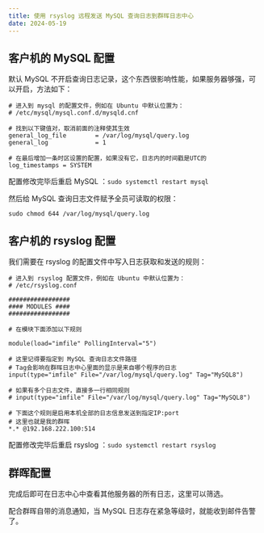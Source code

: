 ```yaml
---
title: 使用 rsyslog 远程发送 MySQL 查询日志到群晖日志中心
date: 2024-05-19
---
```


## 客户机的 MySQL 配置

默认 MySQL 不开启查询日志记录，这个东西很影响性能，如果服务器够强，可以开启，方法如下：

```
# 进入到 mysql 的配置文件，例如在 Ubuntu 中默认位置为：
# /etc/mysql/mysql.conf.d/mysqld.cnf

# 找到以下键值对，取消前面的注释使其生效
general_log_file        = /var/log/mysql/query.log
general_log             = 1

# 在最后增加一条时区设置的配置，如果没有它，日志内的时间戳是UTC的
log_timestamps = SYSTEM
```

配置修改完毕后重启 MySQL ：`sudo systemctl restart mysql`

然后给 MySQL 查询日志文件赋予全员可读取的权限：

```shell
sudo chmod 644 /var/log/mysql/query.log
```

## 客户机的 rsyslog 配置

我们需要在 rsyslog 的配置文件中写入日志获取和发送的规则：

```
# 进入到 rsyslog 配置文件，例如在 Ubuntu 中默认位置为：
# /etc/rsyslog.conf

#################
#### MODULES ####
#################

# 在模块下面添加以下规则

module(load="imfile" PollingInterval="5")

# 这里记得要指定到 MySQL 查询日志文件路径
# Tag会影响在群晖日志中心里面的显示是来自哪个程序的日志
input(type="imfile" File="/var/log/mysql/query.log" Tag="MySQL8")

# 如果有多个日志文件，直接多一行相同规则
# input(type="imfile" File="/var/log/mysql/query.log" Tag="MySQL8")

# 下面这个规则是启用本机全部的日志信息发送到指定IP:port
# 这里也就是我的群晖
*.* @192.168.222.100:514
```

配置修改完毕后重启 rsyslog ：`sudo systemctl restart rsyslog`

## 群晖配置

完成后即可在日志中心中查看其他服务器的所有日志，这里可以筛选。

配合群晖自带的消息通知，当 MySQL 日志存在紧急等级时，就能收到邮件告警了。
